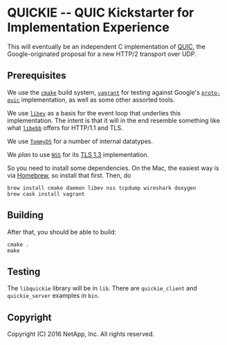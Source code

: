 # QUICKIE -- QUIC Kickstarter for Implementation Experience

This will eventually be an independent C implementation of [QUIC](https://www.chromium.org/quic), the Google-originated proposal for a new HTTP/2 transport over UDP.

## Prerequisites

We use the [`cmake`](https://cmake.org/) build system, [`vagrant`](https://www.vagrantup.com/) for testing against Google's [`proto-quic`](https://github.com/google/proto-quic) implementation, as well as some other assorted tools.

We use [`libev`](http://software.schmorp.de/pkg/libev.html) as a basis for the event loop that underlies this implementation. The intent is that it will in the end resemble something like what [`libebb`](http://tinyclouds.org/libebb/) offers for HTTP/1.1 and TLS.

We use [`TommyDS`](http://www.tommyds.it/) for a number of internal datatypes.

We *plan* to use [`NSS`](https://developer.mozilla.org/en-US/docs/Mozilla/Projects/NSS) for its [TLS 1.3](https://datatracker.ietf.org/doc/draft-ietf-tls-tls13/) implementation.

So you need to install some dependencies. On the Mac, the easiest way is via [Homebrew](http://brew.sh/), so install that first. Then, do
```
brew install cmake daemon libev nss tcpdump wireshark doxygen
brew cask install vagrant
```

## Building
After that, you should be able to build:
```
cmake .
make
```

## Testing

The `libquickie` library will be in `lib`. There are `quickie_client` and `quickie_server` examples in `bin`.


## Copyright

Copyright (C) 2016 NetApp, Inc.
All rights reserved.

[//]: # (@example quickie_client.c)
[//]: # (@example quickie_server.c)
